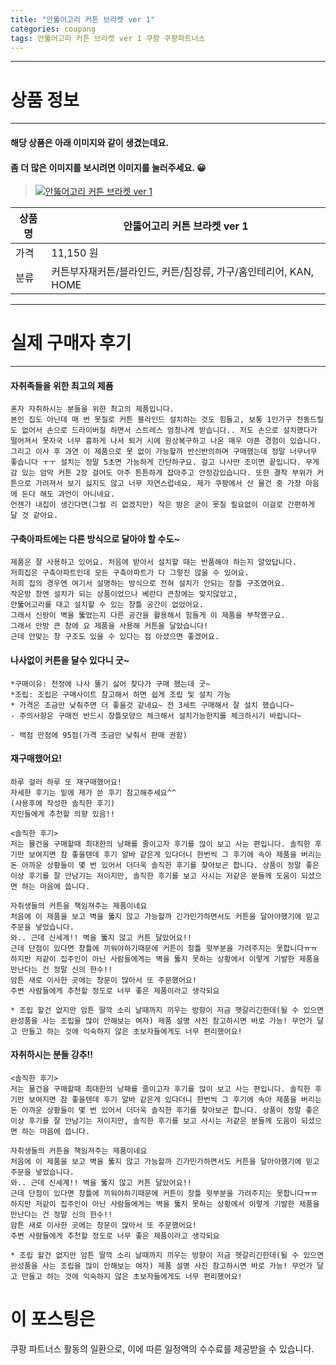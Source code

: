 ```yaml
---
title: "안뚫어고리 커튼 브라켓 ver 1"
categories: coupang
tags: 안뚫어고리 커튼 브라켓 ver 1 쿠팡 쿠팡파트너스
---
```

---

# 상품 정보

---

#### 해당 상품은 아래 이미지와 같이 생겼는데요. 
#### 좀 더 많은 이미지를 보시려면 이미지를 눌러주세요. 😀
> [![안뚫어고리 커튼 브라켓 ver 1](https://static.coupangcdn.com/image/retail/images/3665246247934409-a06e315d-ee1a-48a0-a38f-b66dc1192f5a.jpg)](https://link.coupang.com/re/AFFSDP?lptag=AF4416228&subid=AF4416228&pageKey=4328334757&itemId=5048496083&vendorItemId=74348918759&traceid=V0-113-7698761724f1b478)

상품명 | 안뚫어고리 커튼 브라켓 ver 1
-------|-------
가격 | 11,150 원
분류 | 커튼부자재커튼/블라인드, 커튼/침장류, 가구/홈인테리어, KAN, HOME

---

# 실제 구매자 후기

---


####    자취족들을 위한 최고의 제품
    혼자 자취하시는 분들을 위한 최고의 제품입니다.
    본인 집도 아닌데 매 번 못질로 커튼 블라인드 설치하는 것도 힘들고, 보통 1인가구 전동드릴도 없어서 손으로 드라이버질 하면서 스트레스 엄청나게 받습니다.. 저도 손으로 설치했다가 떨어져서 못자국 너무 흉하게 나서 퇴거 시에 원상복구하고 나온 매우 아픈 경험이 있습니다.
    그리고 이사 후 과연 이 제품으로 못 없이 가능할까 반신반의하며 구매했는데 정말 너무너무 좋습니다 ㅜㅜ 설치는 정말 5초면 가능하게 간단하구요. 걸고 나사만 조이면 끝입니다. 무게감 있는 암막 커튼 2장 걸어도 아주 튼튼하게 잡아주고 안정감있습니다. 또한 결착 부위가 커튼으로 가려져서 보기 싫지도 않고 너무 자연스럽네요. 제가 쿠팡에서 산 물건 중 가장 마음에 든다 해도 과언이 아니네요.
    언젠가 내집이 생긴다면(그럴 리 없겠지만) 작은 방은 굳이 못질 필요없이 이걸로 간편하게 달 것 같아요.

####    구축아파트에는 다른 방식으로 달아야 할 수도~
    제품은 잘 사용하고 있어요. 처음에 받아서 설치할 때는 반품해야 하는지 알았답니다.
    저희집은 구축아파트인데 모든 구축아파트가 다 그렇진 않을 수 있어요.
    저희 집의 경우엔 여기서 설명하는 방식으로 전혀 설치가 안되는 창틀 구조였어요.
    작은방 창엔 설치가 되는 상품이었으나 베란다 큰창에는 맞지않았고, 
    안뚫어고리를 대고 설치할 수 있는 창틀 공간이 없었어요. 
    그래서 신랑이 벽을 뚫었는지 다른 공간을 활용해서 힘들게 이 제품을 부착했구요.
    그래서 안방 큰 창에 요 제품을 사용해 커튼을 달았습니다!
    근데 안맞는 창 구조도 있을 수 있다는 점 아셨으면 좋겠어요.

####    나사없이 커튼을 달수 있다니 굿~
    *구매이유: 천정에 나사 뚤기 싫어 찾다가 구매 했는데 굿~
    *조립: 조립은 구매사이트 참고해서 하면 쉽게 조립 및 설치 가능
    * 가격은 조금만 낮춰주면 더 좋을것 같네요~ 전 3세트 구매해서 잘 설치 했습니다~
    - 주의사항은 구매전 반드시 창틀모양으 체크해서 설치가능한지를 체크하시기 바랍니다~
    
    - 백점 만점에 95점(가격 조금만 낮춰서 판매 권함)

####    재구매했어요!
    하루 걸러 하루 또 재구매했어요!
    자세한 후기는 밑에 제가 쓴 후기 참고해주세요^^
    (사용후에 작성한 솔직한 후기)
    지인들에게 추천할 의향 있음!!
    
    <솔직한 후기>
    저는 물건을 구매할때 최대한의 낭패를 줄이고자 후기를 많이 보고 사는 편입니다. 솔직한 후기만 보여지면 참 좋을텐데 후기 알바 같은게 있다더니 한번씩 그 후기에 속아 제품을 버리는 돈 아까운 상황들이 몇 번 있어서 더더욱 솔직한 후기를 찾아보곤 합니다. 상품이 정말 좋은 이상 후기를 잘 안남기는 저이지만, 솔직한 후기를 보고 사시는 저같은 분들께 도움이 되셨으면 하는 마음에 씁니다.
    
    자취생들의 커튼을 책임져주는 제품이네요
    처음에 이 제품을 보고 벽을 뚫지 않고 가능할까 긴가민가하면서도 커튼을 달아야했기에 믿고 주문을 넣었습니다.
    와.. 근데 신세계!! 벽을 뚫지 않고 커튼 달았어요!!
    근데 단점이 있다면 창틀에 끼워야하기때문에 커튼이 창틀 윗부분을 가려주지는 못합니다ㅠㅠ 하지만 저같이 집주인이 아닌 사람들에게는 벽을 뚫지 못하는 상황에서 이렇게 기발한 제품을 만난다는 건 정말 신의 한수!!
    암튼 새로 이사한 곳에는 창문이 많아서 또 주문했어요!
    주변 사람들에게 추천할 정도로 너무 좋은 제품이라고 생각되요
    
    * 조립 할건 없지만 암튼 딸깍 소리 날때까지 끼우는 방향이 저금 헷갈리긴한데(될 수 있으면 완성품을 사는 조립을 많이 안해보는 여자) 제품 설명 사진 참고하시면 바로 가능! 무언가 달고 만들고 하는 것에 익숙하지 않은 초보자들에게도 너무 편리했어요!

####    자취하시는 분들 강추!!
    <솔직한 후기>
    저는 물건을 구매할때 최대한의 낭패를 줄이고자 후기를 많이 보고 사는 편입니다. 솔직한 후기만 보여지면 참 좋을텐데 후기 알바 같은게 있다더니 한번씩 그 후기에 속아 제품을 버리는 돈 아까운 상황들이 몇 번 있어서 더더욱 솔직한 후기를 찾아보곤 합니다. 상품이 정말 좋은 이상 후기를 잘 안남기는 저이지만, 솔직한 후기를 보고 사시는 저같은 분들께 도움이 되셨으면 하는 마음에 씁니다.
    
    자취생들의 커튼을 책임져주는 제품이네요
    처음에 이 제품을 보고 벽을 뚫지 않고 가능할까 긴가민가하면서도 커튼을 달아야했기에 믿고 주문을 넣었습니다.
    와.. 근데 신세계!! 벽을 뚫지 않고 커튼 달았어요!!
    근데 단점이 있다면 창틀에 끼워야하기때문에 커튼이 창틀 윗부분을 가려주지는 못합니다ㅠㅠ 하지만 저같이 집주인이 아닌 사람들에게는 벽을 뚫지 못하는 상황에서 이렇게 기발한 제품을 만난다는 건 정말 신의 한수!!
    암튼 새로 이사한 곳에는 창문이 많아서 또 주문했어요!
    주변 사람들에게 추천할 정도로 너무 좋은 제품이라고 생각되요
    
    * 조립 할건 없지만 암튼 딸깍 소리 날때까지 끼우는 방향이 저금 헷갈리긴한데(될 수 있으면 완성품을 사는 조립을 많이 안해보는 여자) 제품 설명 사진 참고하시면 바로 가능! 무언가 달고 만들고 하는 것에 익숙하지 않은 초보자들에게도 너무 편리했어요!



# 이 포스팅은
쿠팡 파트너스 활동의 일환으로, 이에 따른 일정액의 수수료를 제공받을 수 있습니다.
